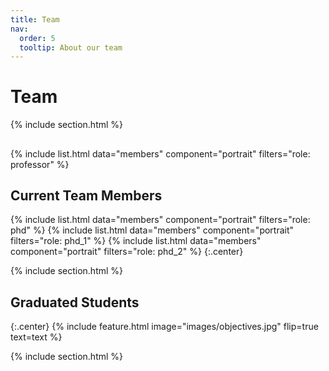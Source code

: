 ```yaml
---
title: Team
nav:
  order: 5
  tooltip: About our team
---
```


# <i class="fas fa-users"></i>Team

{% include section.html %}
##
{%
  include list.html
  data="members"
  component="portrait"
  filters="role: professor"
%}

## Current Team Members
{%
  include list.html
  data="members"
  component="portrait"
  filters="role: phd"
%}
{%
  include list.html
  data="members"
  component="portrait"
  filters="role: phd_1"
%}
{%
  include list.html
  data="members"
  component="portrait"
  filters="role: phd_2"
%}
{:.center}

{% include section.html %}

## Graduated Students
{:.center}
{%
  include feature.html
  image="images/objectives.jpg"
  flip=true
  text=text
%}

{% include section.html %}





